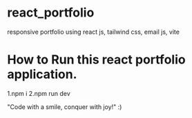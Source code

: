 # react_portfolio
responsive portfolio using react js, tailwind css, email js, vite


# How to Run this react portfolio application.
1.npm i
2.npm run dev



"Code with a smile, conquer with joy!" :)
